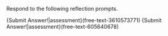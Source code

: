 Respond to the following reflection prompts.

{Submit Answer!|assessment}(free-text-3610573771)
{Submit Answer!|assessment}(free-text-605640678)
